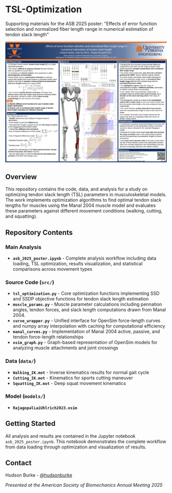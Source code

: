 # TSL-Optimization

Supporting materials for the ASB 2025 poster: "Effects of error function selection and normalized fiber length range in numerical estimation of tendon slack length"

![ASB_Poster](./ASB_Poster.png)

## Overview

This repository contains the code, data, and analysis for a study on optimizing tendon slack length (TSL) parameters in musculoskeletal models. The work implements optimization algorithms to find optimal tendon slack lengths for muscles using the Manal 2004 muscle model and evaluates these parameters against different movement conditions (walking, cutting, and squatting).

## Repository Contents

### Main Analysis
- **`asb_2025_poster.ipynb`** - Complete analysis workflow including data loading, TSL optimization, results visualization, and statistical comparisons across movement types

### Source Code (`src/`)
- **`tsl_optimization.py`** - Core optimization functions implementing SSD and SSDP objective functions for tendon slack length estimation
- **`muscle_params.py`** - Muscle parameter calculations including pennation angles, tendon forces, and slack length computations drawn from Manal 2004. 
- **`curve_wrapper.py`** - Unified interface for OpenSim force-length curves and numpy array interpolation with caching for computational efficiency
- **`manal_curves.py`** - Implementation of Manal 2004 active, passive, and tendon force-length relationships
- **`osim_graph.py`** - Graph-based representation of OpenSim models for analyzing muscle attachments and joint crossings

### Data (`data/`)
- **`Walking_IK.mot`** - Inverse kinematics results for normal gait cycle
- **`Cutting_IK.mot`** - Kinematics for sports cutting maneuver
- **`Squatting_IK.mot`** - Deep squat movement kinematics

### Model (`models/`)
- **`RajagopalLaiUhlrich2023.osim`**

## Getting Started

All analysis and results are contained in the Jupyter notebook `asb_2025_poster.ipynb`. This notebook demonstrates the complete workflow from data loading through optimization and visualization of results.

## Contact

Hudson Burke - [@hudsonburke](https://github.com/hudsonburke)

*Presented at the American Society of Biomechanics Annual Meeting 2025*
